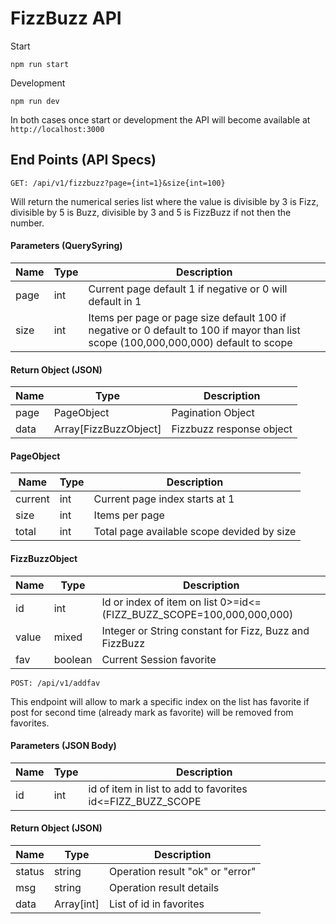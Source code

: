 # FizzBuzz API  

Start
```
npm run start
```

Development
```
npm run dev
```

In both cases once start or development the API will become available at ```http://localhost:3000```

## End Points (API Specs)

```
GET: /api/v1/fizzbuzz?page={int=1}&size{int=100}
```
Will return the numerical series list where  the value is divisible by 3 is Fizz, divisible by 5 is Buzz, divisible by 3 and 5 is FizzBuzz if not then the number.

#### Parameters (QuerySyring)

|Name    | Type  | Description    |
|--------|-------|----------------|
|page    |int  | Current page default 1 if negative or 0 will default in 1 |
|size    |int   | Items per page or page size default 100 if negative or 0 default to 100 if mayor than list scope (100,000,000,000) default to scope |

#### Return Object (JSON)

|Name    | Type  | Description    |
|--------|-------|----------------|
|page    | PageObject| Pagination Object |
|data    | Array[FizzBuzzObject]| Fizzbuzz response object |

#### PageObject

|Name    | Type  | Description    |
|--------|-------|----------------|
|current | int   | Current page index starts at 1 |
|size    | int   | Items per page |  
|total    | int| Total page available scope devided by size |

#### FizzBuzzObject

|Name    | Type  | Description    |
|--------|-------|----------------|
|id      | int   | Id or index of item on list 0>=id<=(FIZZ_BUZZ_SCOPE=100,000,000,000) |
|value    | mixed   | Integer or String constant for Fizz, Buzz and FizzBuzz |  
|fav   | boolean| Current Session favorite  |

```
POST: /api/v1/addfav
```
This endpoint will allow to mark a specific index on the list has favorite if post for second time (already mark as favorite) will be removed from favorites.

#### Parameters (JSON Body)

|Name    | Type  | Description    |
|--------|-------|----------------|
|id    |int  | id of item in list to add to favorites id<=FIZZ_BUZZ_SCOPE |

#### Return Object (JSON)

|Name    | Type  | Description    |
|--------|-------|----------------|
|status  | string| Operation result "ok" or "error" |
|msg     | string| Operation result details|
|data    | Array[int] | List of id in favorites  |
